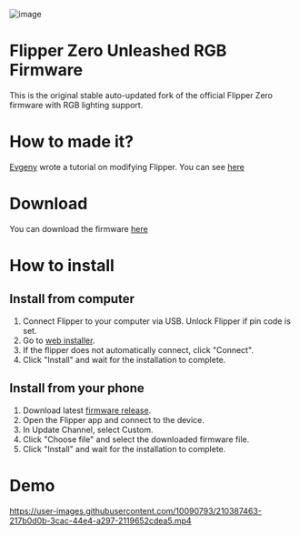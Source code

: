 ![image](https://user-images.githubusercontent.com/10090793/210385472-a2f912d3-3977-4220-9ee2-85f952b01a90.png)

# Flipper Zero Unleashed RGB Firmware
This is the original stable auto-updated fork of the official Flipper Zero firmware with RGB lighting support.

# How to made it?
[Evgeny](https://t.me/hitriy) wrote a tutorial on modifying Flipper. You can see [here](https://telegra.ph/Flipper-Zero-RGB-backlight-guide-12-26)  

# Download
You can download the firmware [here](https://cloud.quenon.ru/index.php/s/cThZsaSw7llCYrG?path=%2Funleashed)

# How to install
## Install from computer
1) Connect Flipper to your computer via USB. Unlock Flipper if pin code is set.
2) Go to [web installer](https://lab.flipper.net/?url=https://cloud.quenon.ru/RGB-FW/unleashed/flipper-z-f7-update-release-latest.tgz&channel=RGB&version=Unleashed-RGB-latest).
3) If the flipper does not automatically connect, click "Connect".
4) Click "Install" and wait for the installation to complete.

## Install from your phone
1) Download latest [firmware release](https://cloud.quenon.ru/index.php/s/cThZsaSw7llCYrG/download?path=%2Funleashed&files=flipper-z-f7-update-0.74.2-RGB-RGB-release.tgz).
2) Open the Flipper app and connect to the device.
3) In Update Channel, select Custom.
4) Click "Choose file" and select the downloaded firmware file.
5) Click "Install" and wait for the installation to complete.

# Demo
https://user-images.githubusercontent.com/10090793/210387463-217b0d0b-3cac-44e4-a297-2119652cdea5.mp4
